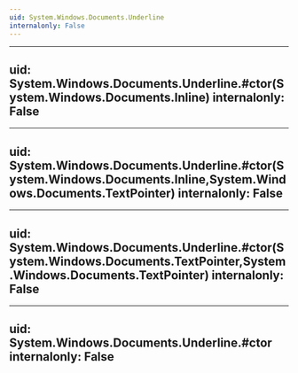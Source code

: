 ```yaml
---
uid: System.Windows.Documents.Underline
internalonly: False
---
```


---
uid: System.Windows.Documents.Underline.#ctor(System.Windows.Documents.Inline)
internalonly: False
---

---
uid: System.Windows.Documents.Underline.#ctor(System.Windows.Documents.Inline,System.Windows.Documents.TextPointer)
internalonly: False
---

---
uid: System.Windows.Documents.Underline.#ctor(System.Windows.Documents.TextPointer,System.Windows.Documents.TextPointer)
internalonly: False
---

---
uid: System.Windows.Documents.Underline.#ctor
internalonly: False
---
